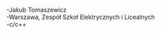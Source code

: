 -Jakub Tomaszewicz<br>
-Warszawa, Zespół Szkoł Elektrycznych i Licealnych<br>
-c/c++
<!---
JTomaszewicz26/JTomaszewicz26 is a ✨ special ✨ repository because its `README.md` (this file) appears on your GitHub profile.
You can click the Preview link to take a look at your changes.
--->
